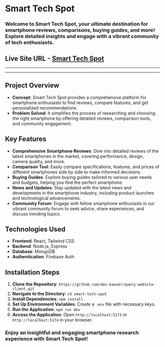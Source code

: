# Smart Tech Spot

### Welcome to Smart Tech Spot, your ultimate destination for smartphone reviews, comparisons, buying guides, and more! Explore detailed insights and engage with a vibrant community of tech enthusiasts.

## Live Site URL -  [Smart Tech Spot](https://smart-tech-project.web.app/)

---

---

## Project Overview
- **Concept**: Smart Tech Spot provides a comprehensive platform for smartphone enthusiasts to find reviews, compare features, and get personalized recommendations.
- **Problem Solved**: It simplifies the process of researching and choosing the right smartphone by offering detailed reviews, comparison tools, and community engagement.

## Key Features
- **Comprehensive Smartphone Reviews**: Dive into detailed reviews of the latest smartphones in the market, covering performance, design, camera quality, and more.
- **Comparison Tool**: Easily compare specifications, features, and prices of different smartphones side by side to make informed decisions.
- **Buying Guides**: Explore buying guides tailored to various user needs and budgets, helping you find the perfect smartphone.
- **News and Updates**: Stay updated with the latest news and developments in the smartphone industry, including product launches and technological advancements.
- **Community Forum**: Engage with fellow smartphone enthusiasts in our vibrant community forum to seek advice, share experiences, and discuss trending topics.

## Technologies Used
- **Frontend**: React, Tailwind CSS
- **Backend**: Node.js, Express
- **Database**: MongoDB
- **Authentication**: Firebase Auth

## Installation Steps
1. **Clone the Repository**: `https://github.com/dev-kawser/query-website-client.git`
2. **Navigate to the Directory**: `cd smart-tech-spot`
3. **Install Dependencies**: `npm install`
4. **Set Up Environment Variables**: Create a `.env` file with necessary keys.
5. **Run the Application**: `npm run dev`
6. **Access the Application**: Open `http://localhost:5173` or `http://localhost:5174` in your browser.

### Enjoy an insightful and engaging smartphone research experience with Smart Tech Spot!

